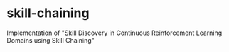 # skill-chaining
Implementation of "Skill Discovery in Continuous Reinforcement Learning Domains using Skill Chaining"
